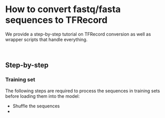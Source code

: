 # How to convert fastq/fasta sequences to TFRecord

We provide a step-by-step tutorial on TFRecord conversion as well as wrapper scripts that handle everything.

<br>

## Step-by-step

### Training set

The following steps are required to process the sequences in training sets before loading them into the model:
* Shuffle the sequences
* 
